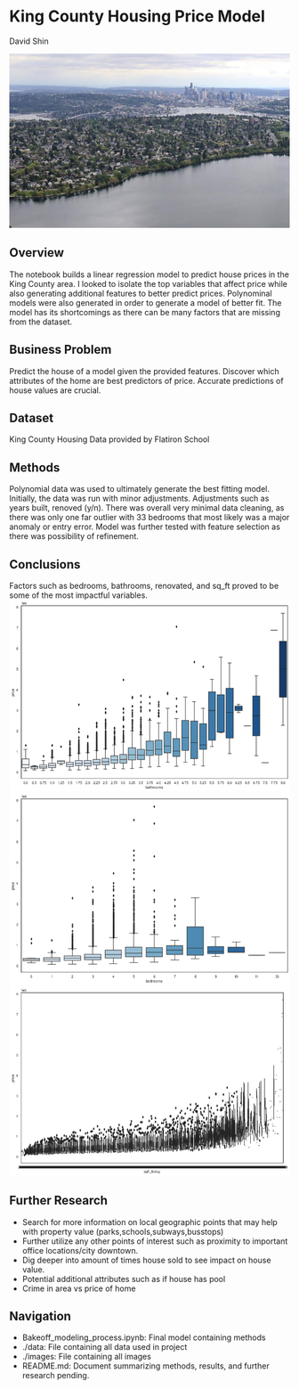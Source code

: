 # King County Housing Price Model

David Shin

![kcimage](./images/kcimage2.jpg)

## Overview

The notebook builds a linear regression model to predict house prices in the King County area. I looked to isolate the top variables that affect price while also generating additional features to better predict prices. Polynominal models were also generated in order to generate a model of better fit. The model has its shortcomings as there can be many factors that are missing from the dataset. 

## Business Problem

Predict the house of a model given the provided features. Discover which attributes of the home are best predictors of price. Accurate predictions of house values are crucial.

## Dataset
King County Housing Data provided by Flatiron School

## Methods

Polynomial data was used to ultimately generate the best fitting model. Initially, the data was run with minor adjustments. Adjustments such as years built, renoved (y/n). There was overall very minimal data cleaning, as there was only one far outlier with 33 bedrooms that most likely was a major anomaly or entry error. Model was further tested with feature selection as there was possibility of refinement. 

## Conclusions

Factors such as bedrooms, bathrooms, renovated, and sq_ft proved to be some of the most impactful variables.
![bathroom](./images/bathroomsvsprice.png)
![bedroom](./images/bedroomsvsprice.png)
![sqftvsprice](./images/sqftvsprice.png)

## Further Research
- Search for more information on local geographic points that may help with property value (parks,schools,subways,busstops)
- Further utilize any other points of interest such as proximity to important office locations/city downtown.
- Dig deeper into amount of times house sold to see impact on house value.
- Potential additional attributes such as if house has pool
- Crime in area vs price of home

## Navigation
- Bakeoff_modeling_process.ipynb: Final model containing methods
- ./data: File containing all data used in project
- ./images: File containing all images
- README.md: Document summarizing methods, results, and further research pending.